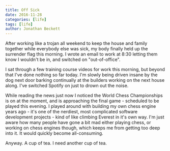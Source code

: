 ```yaml
---
title: Off Sick
date: 2016-11-28
categories: [life]
tags: [life]
author: Jonathan Beckett
---
```


After working like a trojan all weekend to keep the house and family together while everybody else was sick, my body finally held up the surrender flag this morning. I wrote an email to work at 8:30 letting them know I wouldn't be in, and switched on "out-of-office".

I sat through a few training course videos for work this morning, but beyond that I've done nothing so far today. I'm slowly being driven insane by the dog next door barking continually at the builders working on the next house along. I've switched Spotify on just to drown out the noise.

While reading the news just now I noticed the World Chess Championships is on at the moment, and is approaching the final game - scheduled to be played this evening. I played around with building my own chess engine years ago - it's one of the nerdiest, most complicated software development projects - kind of like climbing Everest in it's own way. I'm just aware how many people have gone a bit mad either playing chess, or working on chess engines though, which keeps me from getting too deep into it. It would quickly become all-consuming.

Anyway. A cup of tea. I need another cup of tea.